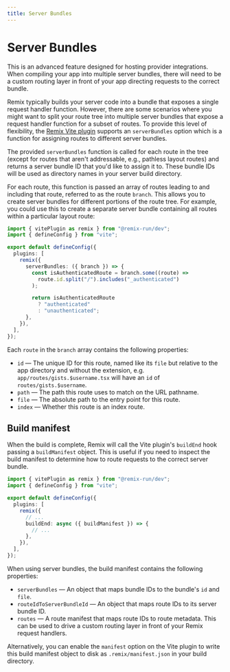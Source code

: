 ```yaml
---
title: Server Bundles
---
```


# Server Bundles

<docs-warning>This is an advanced feature designed for hosting provider integrations. When compiling your app into multiple server bundles, there will need to be a custom routing layer in front of your app directing requests to the correct bundle.</docs-warning>

Remix typically builds your server code into a bundle that exposes a single request handler function. However, there are some scenarios where you might want to split your route tree into multiple server bundles that expose a request handler function for a subset of routes. To provide this level of flexibility, the [Remix Vite plugin][remix-vite] supports an `serverBundles` option which is a function for assigning routes to different server bundles.

The provided `serverBundles` function is called for each route in the tree (except for routes that aren't addressable, e.g., pathless layout routes) and returns a server bundle ID that you'd like to assign it to. These bundle IDs will be used as directory names in your server build directory.

For each route, this function is passed an array of routes leading to and including that route, referred to as the route `branch`. This allows you to create server bundles for different portions of the route tree. For example, you could use this to create a separate server bundle containing all routes within a particular layout route:

```ts filename=vite.config.ts lines=[7-15]
import { vitePlugin as remix } from "@remix-run/dev";
import { defineConfig } from "vite";

export default defineConfig({
  plugins: [
    remix({
      serverBundles: ({ branch }) => {
        const isAuthenticatedRoute = branch.some((route) =>
          route.id.split("/").includes("_authenticated")
        );

        return isAuthenticatedRoute
          ? "authenticated"
          : "unauthenticated";
      },
    }),
  ],
});
```

Each `route` in the `branch` array contains the following properties:

- `id` — The unique ID for this route, named like its `file` but relative to the app directory and without the extension, e.g. `app/routes/gists.$username.tsx` will have an `id` of `routes/gists.$username`.
- `path` — The path this route uses to match on the URL pathname.
- `file` — The absolute path to the entry point for this route.
- `index` — Whether this route is an index route.

## Build manifest

When the build is complete, Remix will call the Vite plugin's `buildEnd` hook passing a `buildManifest` object. This is useful if you need to inspect the build manifest to determine how to route requests to the correct server bundle.

```ts filename=vite.config.ts lines=[8-10]
import { vitePlugin as remix } from "@remix-run/dev";
import { defineConfig } from "vite";

export default defineConfig({
  plugins: [
    remix({
      // ...
      buildEnd: async ({ buildManifest }) => {
        // ...
      },
    }),
  ],
});
```

When using server bundles, the build manifest contains the following properties:

- `serverBundles` — An object that maps bundle IDs to the bundle's `id` and `file`.
- `routeIdToServerBundleId` — An object that maps route IDs to its server bundle ID.
- `routes` — A route manifest that maps route IDs to route metadata. This can be used to drive a custom routing layer in front of your Remix request handlers.

Alternatively, you can enable the `manifest` option on the Vite plugin to write this build manifest object to disk as `.remix/manifest.json` in your build directory.

[remix-vite]: ./vite
[pathless-layout-route]: ../file-conventions/routes#nested-layouts-without-nested-urls
